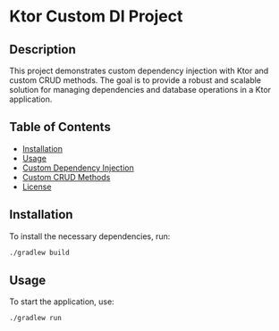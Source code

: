 # Ktor Custom DI Project

## Description
This project demonstrates custom dependency injection with Ktor and custom CRUD methods. The goal is to provide a robust and scalable solution for managing dependencies and database operations in a Ktor application.

## Table of Contents
- [Installation](#installation)
- [Usage](#usage)
- [Custom Dependency Injection](#custom-dependency-injection)
- [Custom CRUD Methods](#custom-crud-methods)
- [License](#license)

## Installation
To install the necessary dependencies, run:
```bash
./gradlew build
```

## Usage
To start the application, use:
```bash
./gradlew run
```


